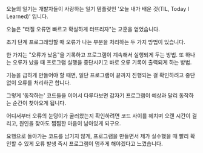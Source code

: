 오늘의 일기는 개발자들이 사랑하는 일기 템플릿인 '오늘 내가 배운 것(TIL, Today I Learned)' 입니다.

오늘은 "터질 오류면 빠르고 확실하게 터뜨리자"는 교훈을 얻었습니다.

초기 단계 프로그래밍할 때 오류가 나는 부분을 처리하는 두 가지 방법이 있습니다.

한 가지는 "오류가 났음"을 기록하고 프로그램이 계속해서 실행되게 두는 방법.
또 하나는 오류가 났을 때 프로그램 실행을 중단시키고 바로 오류 기록이 출력되게 하는 방법.

기능을 급하게 만들어야 할 때면, 일단 프로그램이 끝까지 진행되는 걸 확인하려고 중단 없이 오류를 처리하곤 합니다.

그렇게 '동작하는' 코드들을 이어서 다루다보면 갑자기 프로그램이 예상과 달리 동작하는 순간이 찾아오게 됩니다.

어디서부터 오류의 눈덩이가 굴러왔는지 확인하려면 코드 사이를 헤치며 오랜 시간이 걸리고,
원인을 찾아도 찜찜한 마음이 남아있게 되구요.

요행으로 돌아가는 코드를 남기지 않게, 프로그램을 만들면서 제가 실수했을 때 빨리 확인할 수 있게 오류 발생 즉시 프로그램이 멈추게 해야겠다고 느꼈습니다.

